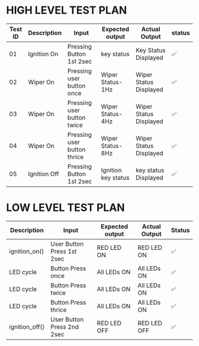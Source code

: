 # **HIGH LEVEL TEST PLAN**

<html>
<body>
<!--StartFragment-->

Test ID | Description | Input | Expected output | Actual Output | status
-- | -- | -- | -- | -- | --
01 | Ignition On |  Pressing Button 1st 2sec  | key status | Key Status Displayed |✅
02 | Wiper On | Pressing user button once | Wiper Status-1Hz | Wiper Status Displayed |✅
03 | Wiper On | Pressing user button twice | Wiper Status-4Hz | Wiper Status Displayed |✅
04 | Wiper On | Pressing user button thrice | Wiper Status-8Hz | Wiper Status Displayed |✅
05 | Ignition Off | Pressing Button 1st 2sec  | Ignition key status | key status Displayed |✅

<!--EndFragment-->
</body>
</html>


# **LOW LEVEL TEST PLAN**

<html>
<body>
<!--StartFragment-->

Description | Input | Expected output | Actual Output | Status
-- | -- | -- | -- | -- 
ignition_on() | User Button Press 1st 2sec | RED LED ON | RED LED ON | ✅
LED cycle | Button Press once | All LEDs ON | All LEDs ON | ✅
LED cycle | Button Press twice | All LEDs ON | All LEDs ON | ✅
LED cycle | Button Press thrice | All LEDs ON | All LEDs ON | ✅
ignition_off() | User Button Press 2nd 2sec | RED LED OFF | RED LED OFF | ✅

<!--EndFragment-->
</body>
</html>
